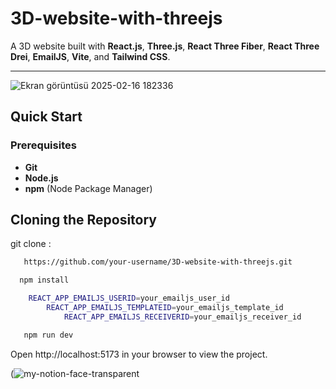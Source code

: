 
# 3D-website-with-threejs

A 3D website built with **React.js**, **Three.js**, **React Three Fiber**, **React Three Drei**, **EmailJS**, **Vite**, and **Tailwind CSS**.

---

![Ekran görüntüsü 2025-02-16 182336](https://github.com/user-attachments/assets/b687b83e-7f33-41fe-8eff-089701f441b1)



## Quick Start

### Prerequisites
- **Git**
- **Node.js**
- **npm** (Node Package Manager)



## Cloning the Repository

git clone : 

```bash
   https://github.com/your-username/3D-website-with-threejs.git
```
```bash
  npm install
```

```bash
    REACT_APP_EMAILJS_USERID=your_emailjs_user_id
        REACT_APP_EMAILJS_TEMPLATEID=your_emailjs_template_id
            REACT_APP_EMAILJS_RECEIVERID=your_emailjs_receiver_id
```

```bash
   npm run dev
``` 


Open http://localhost:5173 in your browser to view the project.


(![my-notion-face-transparent](https://github.com/user-attachments/assets/e646af80-549b-4b8f-8362-b8513b1d1743)
